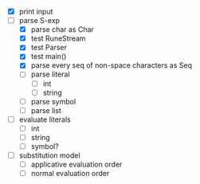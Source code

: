* [x] print input
* [ ] parse S-exp
  * [x] parse char as Char
  * [x] test RuneStream
  * [x] test Parser
  * [x] test main()
  * [x] parse every seq of non-space characters as Seq
  * [ ] parse literal
    * [ ] int
    * [ ] string
  * [ ] parse symbol
  * [ ] parse list
* [ ] evaluate literals
  * [ ] int
  * [ ] string
  * [ ] symbol?
* [ ] substitution model
  * [ ] applicative evaluation order
  * [ ] normal evaluation order
